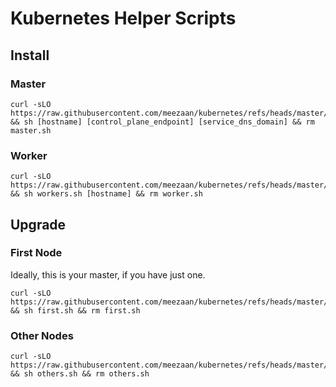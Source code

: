 # Kubernetes Helper Scripts

## Install

### Master

```
curl -sLO https://raw.githubusercontent.com/meezaan/kubernetes/refs/heads/master/install/[version]/master.sh && sh [hostname] [control_plane_endpoint] [service_dns_domain] && rm master.sh
```

### Worker

```
curl -sLO https://raw.githubusercontent.com/meezaan/kubernetes/refs/heads/master/install/[version]/worker.sh && sh workers.sh [hostname] && rm worker.sh
```

## Upgrade

### First Node

Ideally, this is your master, if you have just one.

```
curl -sLO https://raw.githubusercontent.com/meezaan/kubernetes/refs/heads/master/upgrade/to/[version]/first.sh && sh first.sh && rm first.sh
```


### Other Nodes


```
curl -sLO https://raw.githubusercontent.com/meezaan/kubernetes/refs/heads/master/upgrade/to/[version]/others.sh && sh others.sh && rm others.sh
```
